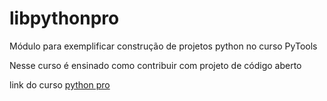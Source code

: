 # libpythonpro
Módulo para exemplificar construção de projetos python no curso PyTools

Nesse curso é ensinado como contribuir com projeto de código aberto

 link do curso [python pro](https://www.python.pro.br)


